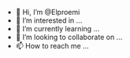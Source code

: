 - 👋 Hi, I’m @Elproemi
- 👀 I’m interested in ...
- 🌱 I’m currently learning ...
- 💞️ I’m looking to collaborate on ...
- 📫 How to reach me ...

<!---
Elproemi/Elproemi is a ✨ special ✨ repository because its `README.md` (this file) appears on your GitHub profile.
You can click the Preview link to take a look at your changes.
--->
